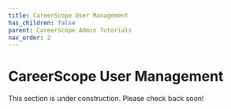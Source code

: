 ```yaml
---
title: CareerScope User Management
has_children: false
parent: CareerScope Admin Tutorials
nav_order: 2
---
```


# CareerScope User Management

This section is under construction. Please check back soon!
